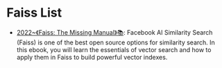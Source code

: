 # Faiss List

- [2022~《Faiss: The Missing Manual》📚](https://www.pinecone.io/learn/faiss/): Facebook AI Similarity Search (Faiss) is one of the best open source options for similarity search. In this ebook, you will learn the essentials of vector search and how to apply them in Faiss to build powerful vector indexes.
